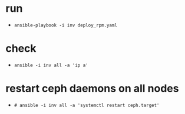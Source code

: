 # run
* `ansible-playbook -i inv deploy_rpm.yaml`
# check
* `ansible -i inv all -a 'ip a'`
# restart ceph daemons on all nodes
* `# ansible -i inv all -a 'systemctl restart ceph.target'`
